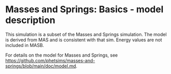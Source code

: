 # Masses and Springs: Basics - model description
This simulation is a subset of the Masses and Springs simulation. The model is derived from MAS and is consistent with that sim. Energy values are not included in MASB.

For details on the model for Masses and Springs, see https://github.com/phetsims/masses-and-springs/blob/main/doc/model.md.
